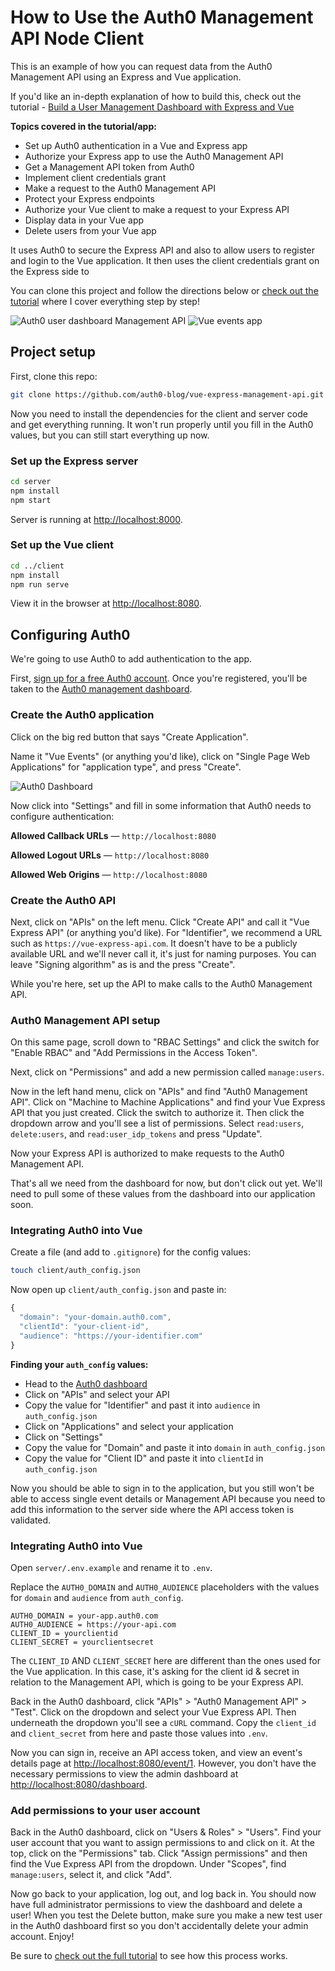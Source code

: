 # How to Use the Auth0 Management API Node Client

This is an example of how you can request data from the Auth0 Management API using an Express and Vue application. 

If you'd like an in-depth explanation of how to build this, check out the tutorial - [Build a User Management Dashboard with Express and Vue]()

**Topics covered in the tutorial/app:**

- Set up Auth0 authentication in a Vue and Express app
- Authorize your Express app to use the Auth0 Management API
- Get a Management API token from Auth0
- Implement client credentials grant
- Make a request to the Auth0 Management API
- Protect your Express endpoints
- Authorize your Vue client to make a request to your Express API
- Display data in your Vue app
- Delete users from your Vue app

It uses Auth0 to secure the Express API and also to allow users to register and login to the Vue application. It then uses the client credentials grant on the Express side to

You can clone this project and follow the directions below or [check out the tutorial]() where I cover everything step by step!

![Auth0 user dashboard Management API](https://cdn.auth0.com/blog/express-management-api/auth0-user-management-api-dashboard.png)
![Vue events app](https://cdn.auth0.com/blog/vue-meetup/vue-event-app-home.png)

## Project setup

First, clone this repo:

```bash
git clone https://github.com/auth0-blog/vue-express-management-api.git
```

Now you need to install the dependencies for the client and server code and get everything running. It won't run properly until you fill in the Auth0 values, but you can still start everything up now.

### Set up the Express server

```bash
cd server
npm install
npm start
```

Server is running at [http://localhost:8000](http://localhost:8000).

### Set up the Vue client

```bash
cd ../client
npm install
npm run serve
```

View it in the browser at [http://localhost:8080](http://localhost:8080).

## Configuring Auth0

We're going to use Auth0 to add authentication to the app.

First, [sign up for a free Auth0 account](https://auth0.com/signup). Once you're registered, you'll be taken to the [Auth0 management dashboard](https://manage.auth0.com/dashboard/).

### Create the Auth0 application

Click on the big red button that says "Create Application". 

Name it "Vue Events" (or anything you'd like), click on "Single Page Web Applications" for "application type", and press "Create".

![Auth0 Dashboard](https://cdn.auth0.com/blog/vue-meetup/auth0-create-app.png)

Now click into "Settings" and fill in some information that Auth0 needs to configure authentication:

**Allowed Callback URLs** &mdash; `http://localhost:8080`

**Allowed Logout URLs** &mdash; `http://localhost:8080`

**Allowed Web Origins** &mdash; `http://localhost:8080`

### Create the Auth0 API

Next, click on "APIs" on the left menu. Click "Create API" and call it "Vue Express API" (or anything you'd like). For "Identifier", we recommend a URL such as `https://vue-express-api.com`. It doesn't have to be a publicly available URL and we'll never call it, it's just for naming purposes. You can leave "Signing algorithm" as is and the press "Create".

While you're here, set up the API to make calls to the Auth0 Management API.

### Auth0 Management API setup

On this same page, scroll down to "RBAC Settings" and click the switch for "Enable RBAC" and "Add Permissions in the Access Token".

Next, click on "Permissions" and add a new permission called `manage:users`.

Now in the left hand menu, click on "APIs" and find "Auth0 Management API". Click on "Machine to Machine Applications" and find your Vue Express API that you just created. Click the switch to authorize it. Then click the dropdown arrow and you'll see a list of permissions. Select `read:users`, `delete:users`, and `read:user_idp_tokens` and press "Update".

Now your Express API is authorized to make requests to the Auth0 Management API. 

That's all we need from the dashboard for now, but don't click out yet. We'll need to pull some of these values from the dashboard into our application soon.

### Integrating Auth0 into Vue

Create a file (and add to `.gitignore`) for the config values:

```bash
touch client/auth_config.json
```

Now open up `client/auth_config.json` and paste in:

```js
{
  "domain": "your-domain.auth0.com",
  "clientId": "your-client-id",
  "audience": "https://your-identifier.com"
}
```

**Finding your `auth_config` values:**

* Head to the [Auth0 dashboard](https://manage.auth0.com/dashboard)
* Click on "APIs" and select your API
* Copy the value for "Identifier" and past it into `audience` in `auth_config.json`
* Click on "Applications" and select your application
* Click on "Settings"
* Copy the value for "Domain" and paste it into `domain` in `auth_config.json`
* Copy the value for "Client ID" and paste it into `clientId` in `auth_config.json`

Now you should be able to sign in to the application, but you still won't be able to access single event details or Management API because you need to add this information to the server side where the API access token is validated.

### Integrating Auth0 into Vue

Open `server/.env.example` and rename it to `.env`.

Replace the `AUTH0_DOMAIN` and `AUTH0_AUDIENCE` placeholders with the values for `domain` and `audience` from `auth_config`.

```
AUTH0_DOMAIN = your-app.auth0.com
AUTH0_AUDIENCE = https://your-api.com
CLIENT_ID = yourclientid
CLIENT_SECRET = yourclientsecret
```

The `CLIENT_ID` AND `CLIENT_SECRET` here are different than the ones used for the Vue application. In this case, it's asking for the client id & secret in relation to the Management API, which is going to be your Express API.

Back in the Auth0 dashboard, click "APIs" > "Auth0 Management API" > "Test". Click on the dropdown and select your Vue Express API. Then underneath the dropdown you'll see a `cURL` command. Copy the `client_id` and `client_secret` from here and paste those values into `.env`.

Now you can sign in, receive an API access token, and view an event's details page at [http://localhost:8080/event/1](http://localhost:8080/event/1). However, you don't have the necessary permissions to view the admin dashboard at [http://localhost:8080/dashboard](http://localhost:8080/dashboard). 

### Add permissions to your user account

Back in the Auth0 dashboard, click on "Users & Roles" > "Users". Find your user account that you want to assign permissions to and click on it. At the top, click on the "Permissions" tab. Click "Assign permissions" and then find the Vue Express API from the dropdown. Under "Scopes", find `manage:users`, select it, and click "Add". 

Now go back to your application, log out, and log back in. You should now have full administrator permissions to view the dashboard and delete a user! When you test the Delete button, make sure you make a new test user in the Auth0 dashboard first so you don't accidentally delete your admin account. Enjoy!

Be sure to [check out the full tutorial]() to see how this process works.
